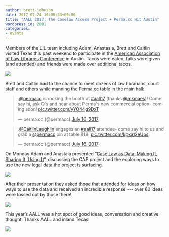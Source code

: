 ```yaml
---
author: brett-johnson
date: 2017-07-24 16:00:43+00:00
title: "AALL 2017: The Caselaw Access Project + Perma.cc Hit Austin"
wordpress_id: 2881
categories:
- events
---
```


Members of the LIL team including Adam, Anastasia, Brett and Caitlin visited Texas this past weekend to participate in the [American Association of Law Libraries Conference](https://www.aallnet.org/conference) in Austin. Tacos were eaten, talks were given (and attended) and friends were made over additional tacos.

![](https://lil-blog-media.s3.amazonaws.com/IMG_0970-e1500879125760-768x1024.jpg)

Brett and Caitlin had to the chance to meet dozens of law librarians, court staff and others while manning the Perma.cc table in the main hall:

<blockquote class="twitter-tweet" data-lang="en"><p lang="en" dir="ltr">.<a href="https://twitter.com/permacc">@permacc</a> is rocking the booth at <a href="https://twitter.com/hashtag/aall17?src=hash">#aall17</a> (thanks <a href="https://twitter.com/mkmaes">@mkmaes</a>)! Come say hi, ask Q&#39;s and hear about Perma&#39;s new commercial option- coming soon! <a href="https://t.co/yYO44g9DxT">pic.twitter.com/yYO44g9DxT</a></p>&mdash; perma.cc (@permacc) <a href="https://twitter.com/permacc/status/886566559124250624">July 16, 2017</a></blockquote>


<blockquote class="twitter-tweet" data-lang="en"><p lang="en" dir="ltr">.<a href="https://twitter.com/CaitlinLaughlin">@CaitlinLaughlin</a> engages an <a href="https://twitter.com/hashtag/aall17?src=hash">#aall17</a> attendee- come say hi to us and grab a <a href="https://twitter.com/permacc">@permacc</a> pin at table 819! <a href="https://t.co/kpxa12eUbs">pic.twitter.com/kpxa12eUbs</a></p>&mdash; perma.cc (@permacc) <a href="https://twitter.com/permacc/status/886686827314376705">July 16, 2017</a></blockquote>

On Monday Adam and Anastaia presented “[Case Law as Data: Making It, Sharing It, Using It](https://eventmobi.com/aall2017/agenda/213084/1115765)“, discussing the CAP project and the exploring ways to use the new legal data the project is surfacing.

![](https://lil-blog-media.s3.amazonaws.com/IMG_1015-1.jpg)

After their presentation they asked those that attended for ideas on how ways to use the data and received an incredible response --- over 60 ideas were tossed out by those there!

![](https://lil-blog-media.s3.amazonaws.com/222.jpg)

This year’s AALL was a hot spot of good ideas, conversation and creative thought. Thanks AALL and inland Texas!

![](https://lil-blog-media.s3.amazonaws.com/IMG_20170718_200836.jpg)

<script async src="//platform.twitter.com/widgets.js" charset="utf-8"></script>
